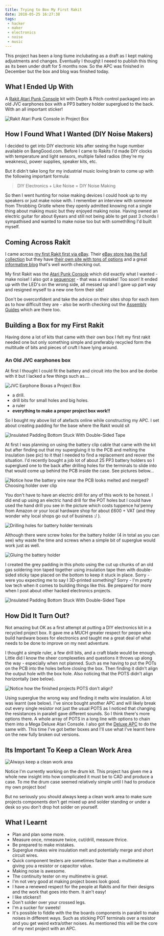 ```yaml
---
title: Trying to Box My First Rakit
date: 2018-05-25 16:27:38
tags:
 - hacker
 - maker
 - electronics
 - noise
 - music
---
```


This project has been a long tiume inclubating as a draft as I kept making adjustments and changes. Eventually I thoughjt I neeed to publish this thing as its been under draft for 5 months now. So the APC was finished in December but the box and blog was finished today.

## What I Ended Up With

A [Rakit Atari Punk Console](https://www.rakits.co.uk/product/mini-atari-punk-console/) kit with Depth & Pitch control packaged into an old JVC earphones box with a PP3 battery holder superglued to the back. With an all important sticker! 

<img src="{% asset_path completed-project-4.jpg %}" alt="Rakit Atari Punk Console in Project Box" title="Rakit Atari Punk Console in Project Box" />

## How I Found What I Wanted (DIY Noise Makers)

I decided to get into DIY electronic kits after seeing the huge number available on BangGood.com. Before I came to Rakits I'd made DIY clocks with temperature and light sensors, multiple failed radios (they're my weakness), power supplies, speaker kits, etc. 

But it didn't take long for my industrial music loving brain to come up with the following important formula:

<blockquote>DIY Electronics + Like Noise = DIY Noise Making</blockquote>

So then I went hunting for noise making devices I could hook up to my speakers or just make noise with. I remember an interview with someone from Throbbing Gristle where they openly admitted knowing not a single thing about making music but they enjoyed making noise. Having owned an electric guitar for about 6years and still not being able to get past 3 chords I sympathised and wanted to make noise too but with someth9ing I'd built myself. 

## Coming Across Rakit

I came across [my first Rakit first via eBay](https://www.ebay.co.uk/itm/RAKIT-Atari-Punk-Console-KIT-DIY-electronic-project-circuit-bending-synthesiser-/162201777024). Their [eBay store has the full collection](https://www.ebay.co.uk/usr/makearakit1982?_trksid=p2047675.l2559) but they have [their own site with tons of options](https://www.rakits.co.uk/shop/) and a great [informative blog](https://www.rakits.co.uk/blog/) that's well worth checking out. 

My first Rakit was the [Atari Punk Console](https://www.ebay.co.uk/itm/RAKIT-Atari-Punk-Console-KIT-DIY-electronic-project-circuit-bending-synthesiser-/162201777024) which did exactly what I wanted - make noise! I also got a [sequencer](https://www.ebay.co.uk/itm/Baby-8-step-sequencer-electronic-project-kit-by-Rakit/162216285067?hash=item25c4d8138b:m:mypNfhLEDs-80QCmprfB5Zg) - that was a mistake! Too soon! It ended up with the LED's on the wrong side, all messed up and I gave up part way and resigned myself to a new one form their site!

Don't be overconfident and take the advice on their sites shop for each item as to how difficult they are - also be worth checking out the [Assembly Guides](https://www.rakits.co.uk/assembly-guides/) which are there too.

## Building a Box for my First Rakit

Having done a lot of kits that came with their own box I felt my first rakit needed one but only something simple and preferably recycled form the multitude of bits and pieces of cruft I have lying around.

### An Old JVC earphones box

At first I thought I could fit the battery and circuit into the box and be donbe with it but I lacked a few things such as....

<img src="{% asset_path completed-project-1.jpg %}" alt="JVC Earphone Boxas a Project Box" title="JVC Earphone Boxas a Project Box" />

* a drill.
* drill bits for small holes and big holes.
* a ruler
* **everything to make a proper project box work!!**

So I bought my above list of atefacts online while constructing my APC. I set about creating padding for the base where the Rakit would sit

<img src="{% asset_path internal-insulation-sticking-into-base.jpg %}" alt="Insulated Padding Bottom Stuck With Double-Sided Tape" title="Rakit Atari Punk Console in Project Box" />

At first I was planning on using the battery clip cable that came with the kit but after finding out that my supergluing it to the PCB and melting the insulation (see pic) to it that I needed to find a replacement and reover the situation. I'd recently bought a job lot of about 25 PP3 battery holders so I superglued one to the back after drilling holes for the terminals to slide into that would come up behind the PCB inside the case. See pictures below...

<img src="{% asset_path choosing-between-clip-and-holder.jpg %}" alt="Notice how the battery wire near the PCB looks melted and merged? Choosing holder over clip" title="Notice how the battery wire near the PCB looks melted and merged? Choosing holder over clip" />

You don't have to have an electric drill for any of this work to be honest. I did end up using an electric hand drill for the POT holes but I could have used the hand drill you see in the picture which costs tuppence ha'penny from Amazon or your local hardware shop for about £600 + VAT (and they wonder why local shops go out of business :/ ).

<img src="{% asset_path drilling-holes-for-battery-holder-terminals.jpg  %}" alt="Drilling holes for battery holder terminals" title="Drilling holes for battery holder terminals" />

Although there were screw holes for the battery holder (4 in total as you can see) why waste the time and screws when a simple bit of superglue would work just as well.

<img src="{% asset_path glueing-the-battery-holder.jpg %}" alt="Gluing the battery holder" title="Gluing the battery holder" />

I created the grey padding in this photo using the cut up chunks of an old gas soldering iron taped together using insulation tape then with double-sided sticky tape placed on the bottom to keep it stuck in place. Sorry - were you expecting me to say I 3D-printed something? Sorry - I'm pretty low tech when it comes to building things like this. Be prepared for more when I post about other hacked electronics projects. 

<img src="{% asset_path replacing-clip-with-holder.jpg %}" alt="Insulated Padding Bottom Stuck With Double-Sided Tape" title="Insulated Padding Bottom Stuck With Double-Sided Tape" />

## How Did It Turn Out?

Not amazing but OK as a first attempt at putting a DIY electronics kit in a recycled project box. It gave me a MUCH greater respect for peope who build hardware boxes for electronics and taught me a great deal of what needs to be done to improve on my next adventure. 

I thought a simple ruler, a few drill bits, and a craft blade would be enough. Little did I know the sheer complexeties and questions it throws up along the way - especially when not planned. Such as me having to put the POTs on the PCB into the holes before closing the box. Then finding it didn't align the output hole with the box hole. Also noticing that the POTS didn't align horizontally (see below). 

<img src="{% asset_path battery-holder-2.jpg %}" alt="Notice how the finished projects POTS don't align?" title="Notice how the finished projects POTS don't align?" />

Using superglue the wrong way and finding it melts wire insulation. A lot was learnt (see below). I've since bought another APC and will likely break out every single resistor not just the usual POTS as I noticed that changing the resistances in paralell gave different sounds. So I think there's more options there. A whole array of POTS in a long line with options to chain them into a Mega Deluxe Atari Console. I also got the [Deluxe APC](https://www.rakits.co.uk/assembly-guides/deluxe-apc/) to do the same with. This time I've got better boxes and I'll use what I've learnt here on the new fully broken out versions.

## Its Important To Keep a Clean Work Area

<img src="{% asset_path clean-work-area.jpg %}" alt="Always keep a clean work area" title="Always keep a clean work area" />

Notice I'm currently working on the drum kit. This project has given me a whole new insight into how complicated it must be to CAD and produce a case. To me the drum case seemed relatively simple until I had to produce my own project box!

But no seriously you should always keep a clean work area to make sure projects components don't get mixed up and solder standing or under a desk so you don't drop hot solder on yourself. 

## What I Learnt

* Plan and plan some more.
* Measure once, nmeasure twice, cut/drill, measure thrice.
* Be prepared to make mistakes.
* Superglue makes wire insulation melt and potentially merge and short circuit wires.
* Quick component testers are sometimes faster than a multimetre at giving you a resistor or capacitor value.
* Making noise is awesome.
* The continuity tester on my multimetre is great. 
* I'm not very good at making project boxes look good.
* I have a renewed respect for the people at Rakits and for their designs and the work that goes into them. It ain't easy!
* I like stickers!!
* Don't solder over your crossed legs.
* I'm a sucker for sweets!
* It's possible to fiddle with the the boards components in paralell to make noises in different ways. Such as sticking POT terminals over a resistor and you get weird extra/other noises. As mentioned this will be the core of my next project with an APC.